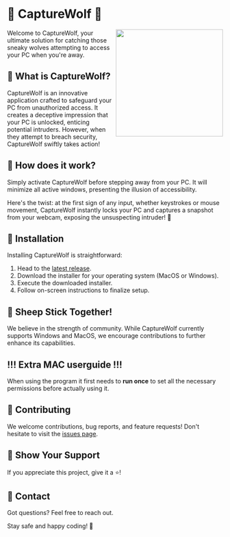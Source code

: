 
# 🐺 CaptureWolf 🐺
<img src="https://github.com/galadril/CaptureWolf/assets/14561640/7d93e3b2-3b58-4022-b535-e8aa04c15f4b" align="right" height="250" width="250" />
Welcome to CaptureWolf, your ultimate solution for catching those sneaky wolves attempting to access your PC when you're away.


## 🎯 What is CaptureWolf?

CaptureWolf is an innovative application crafted to safeguard your PC from unauthorized access. It creates a deceptive impression that your PC is unlocked, enticing potential intruders. However, when they attempt to breach security, CaptureWolf swiftly takes action!

## 🚀 How does it work?

Simply activate CaptureWolf before stepping away from your PC. It will minimize all active windows, presenting the illusion of accessibility.

Here's the twist: at the first sign of any input, whether keystrokes or mouse movement, CaptureWolf instantly locks your PC and captures a snapshot from your webcam, exposing the unsuspecting intruder! 📸

## 🎁 Installation

Installing CaptureWolf is straightforward:

1. Head to the [latest release](https://github.com/galadril/CaptureWolf/releases/latest).
2. Download the installer for your operating system (MacOS or Windows).
3. Execute the downloaded installer.
4. Follow on-screen instructions to finalize setup.

## 🐑 Sheep Stick Together!

We believe in the strength of community. While CaptureWolf currently supports Windows and MacOS, we encourage contributions to further enhance its capabilities.

## !!! Extra MAC userguide !!!

When using the program it first needs to **run once** to set all the necessary permissions before actually using it.

## 🤝 Contributing

We welcome contributions, bug reports, and feature requests! Don't hesitate to visit the [issues page](../../issues).

## 🌟 Show Your Support

If you appreciate this project, give it a ⭐️!

## 📧 Contact

Got questions? Feel free to reach out.

Stay safe and happy coding! 🚀
